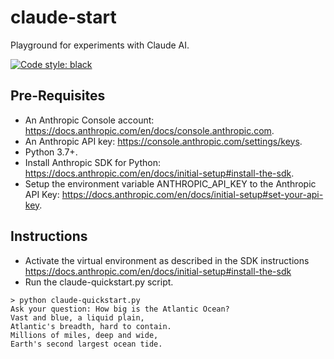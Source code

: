 # claude-start
Playground for experiments with Claude AI.

[![Code style: black](https://img.shields.io/badge/code%20style-black-000000.svg)](https://github.com/psf/black)

## Pre-Requisites
* An Anthropic Console account: https://docs.anthropic.com/en/docs/console.anthropic.com.
* An Anthropic API key: https://console.anthropic.com/settings/keys.
* Python 3.7+.
* Install Anthropic SDK for Python: https://docs.anthropic.com/en/docs/initial-setup#install-the-sdk.
* Setup the environment variable ANTHROPIC_API_KEY to the  Anthropic API Key: https://docs.anthropic.com/en/docs/initial-setup#set-your-api-key.

## Instructions
* Activate the virtual environment as described in the SDK instructions https://docs.anthropic.com/en/docs/initial-setup#install-the-sdk
* Run the claude-quickstart.py script.
```
> python claude-quickstart.py
Ask your question: How big is the Atlantic Ocean?
Vast and blue, a liquid plain,
Atlantic's breadth, hard to contain.
Millions of miles, deep and wide,
Earth's second largest ocean tide.
```